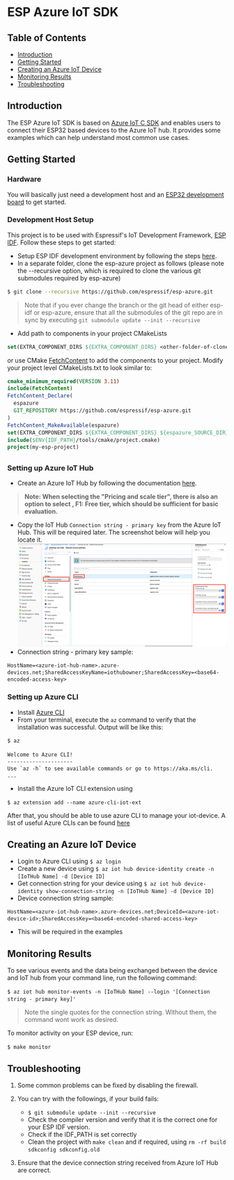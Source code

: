 # ESP Azure IoT SDK

## Table of Contents

- [Introduction](#introduction)
- [Getting Started](#get-started)
- [Creating an Azure IoT Device](#create-device)
- [Monitoring Results](#monitoring)
- [Troubleshooting](#troubleshooting)

## Introduction

<a name="introduction"></a>

The ESP Azure IoT SDK is based on [Azure IoT C SDK](https://github.com/Azure/azure-iot-sdk-c) and enables users to connect their ESP32 based devices to the Azure IoT hub. It provides some examples which can help understand most common use cases.

## Getting Started

<a name="get-started"></a>

### Hardware

You will basically just need a development host and an [ESP32 development board](https://www.espressif.com/en/products/hardware/development-boards) to get started.

### Development Host Setup

This project is to be used with Espressif's IoT Development Framework, [ESP IDF](https://github.com/espressif/esp-idf). Follow these steps to get started:

- Setup ESP IDF development environment by following the steps [here](https://docs.espressif.com/projects/esp-idf/en/latest/get-started/index.html).
- In a separate folder, clone the esp-azure project as follows (please note the --recursive option, which is required to clone the various git submodules required by esp-azure)

``` bash
$ git clone --recursive https://github.com/espressif/esp-azure.git
```

> Note that if you ever change the branch or the git head of either esp-idf or esp-azure, ensure that all the submodules of the git repo are in sync by executing `git submodule update --init --recursive`
- Add path to components in your project CMakeLists
```CMake
set(EXTRA_COMPONENT_DIRS ${EXTRA_COMPONENT_DIRS} <other-folder-of-clone>/esp-azure/port)
```

or use CMake [FetchContent](https://cmake.org/cmake/help/latest/module/FetchContent.html) to add the components to your project. Modify your project level CMakeLists.txt to look similar to:

 ```CMake
 cmake_minimum_required(VERSION 3.11)
 include(FetchContent)
 FetchContent_Declare(
   espazure
   GIT_REPOSITORY https://github.com/espressif/esp-azure.git
 )
 FetchContent_MakeAvailable(espazure)
 set(EXTRA_COMPONENT_DIRS ${EXTRA_COMPONENT_DIRS} ${espazure_SOURCE_DIR}/components)
 include($ENV{IDF_PATH}/tools/cmake/project.cmake)
 project(my-esp-project)
 ```

##

### Setting up Azure IoT Hub

- Create an Azure IoT Hub by following the documentation [here](https://docs.microsoft.com/en-us/azure/iot-hub/iot-hub-create-through-portal).

> **Note: When selecting the "Pricing and scale tier", there is also an option to select , F1: Free tier, which should be sufficient for basic evaluation.**

- Copy the IoT Hub `Connection string - primary key` from the Azure IoT Hub. This will be required later. The screenshot below will help you locate it.
![](doc/_static/connection_string.png)
- Connection string - primary key sample:

```
HostName=<azure-iot-hub-name>.azure-devices.net;SharedAccessKeyName=iothubowner;SharedAccessKey=<base64-encoded-access-key>
```

### Setting up Azure CLI

- Install [Azure CLI](https://docs.microsoft.com/en-us/cli/azure/install-azure-cli?view=azure-cli-latest)
- From your terminal, execute the `az` command to verify that the installation was successful. Output will be like this:

```
$ az

Welcome to Azure CLI!
---------------------
Use `az -h` to see available commands or go to https://aka.ms/cli.
...
```

- Install the Azure IoT CLI extension using

`$ az extension add --name azure-cli-iot-ext`

After that, you should be able to use azure CLI to manage your iot-device. A list of useful Azure CLIs can be found [here](doc/azure_cli_iot_hub.md) 

## Creating an Azure IoT Device

<a name="create-device"></a>

- Login to Azure CLI using `$ az login`
- Create a new device using `$ az iot hub device-identity create -n [IoTHub Name] -d [Device ID]`
- Get connection string for your device using `$ az iot hub device-identity show-connection-string -n [IoTHub Name] -d [Device ID]`
- Device connection string sample:

```
HostName=<azure-iot-hub-name>.azure-devices.net;DeviceId=<azure-iot-device-id>;SharedAccessKey=<base64-encoded-shared-access-key>
```

- This will be required in the examples



## Monitoring Results

<a name="monitoring"></a>

To see various events and the data being exchanged between the device and IoT hub from your command line, run the following command:

 `$ az iot hub monitor-events -n [IoTHub Name] --login '[Connection string - primary key]'`
 
 > Note the single quotes for the connection string. Without them, the command wont work as desired.
 
To monitor activity on your ESP device, run:

 `$ make monitor`

## Troubleshooting
<a name="troubleshooting"></a>

1. Some common problems can be fixed by disabling the firewall.

2. You can try with the followings, if your build fails:
	- `$ git submodule update --init --recursive`
	- Check the compiler version and verify that it is the correct one for your ESP IDF version.
	- Check if the IDF_PATH is set correctly
	- Clean the project with `make clean` and if required, using `rm -rf build sdkconfig sdkconfig.old`
	
3. Ensure that the device connection string received from Azure IoT Hub are correct.
